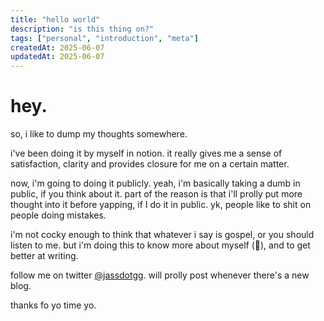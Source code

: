 ```yaml
---
title: "hello world"
description: "is this thing on?"
tags: ["personal", "introduction", "meta"]
createdAt: 2025-06-07
updatedAt: 2025-06-07
---
```


# hey.

so, i like to dump my thoughts somewhere.

i've been doing it by myself in notion. it really gives me a sense of satisfaction, clarity and provides closure for me on a certain matter.

now, i'm going to doing it publicly. yeah, i'm basically taking a dumb in public, if you think about it. part of the reason is that i'll prolly put more thought into it before yapping, if I do it in public. yk, people like to shit on people doing mistakes.

i'm not cocky enough to think that whatever i say is gospel, or you should listen to me. but i'm doing this to know more about myself (🤮), and to get better at writing.

follow me on twitter [@jassdotgg](https://x.com/jassdotgg). will prolly post whenever there's a new blog.

thanks fo yo time yo.